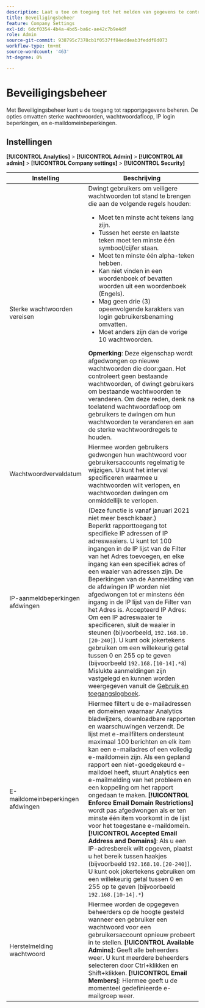 ```yaml
---
description: Laat u toe om toegang tot het melden van gegevens te controleren. De opties omvatten sterke wachtwoorden, wachtwoordafloop, IP login beperkingen, en e-maildomeinbeperkingen.
title: Beveiligingsbeheer
feature: Company Settings
exl-id: 6dcf0354-4b4a-4bd5-ba6c-ae42c7b9e4df
role: Admin
source-git-commit: 938795c7378cb1f0537ff84eddeab3feddf8d073
workflow-type: tm+mt
source-wordcount: '463'
ht-degree: 0%

---
```


# Beveiligingsbeheer

Met Beveiligingsbeheer kunt u de toegang tot rapportgegevens beheren. De opties omvatten sterke wachtwoorden, wachtwoordafloop, IP login beperkingen, en e-maildomeinbeperkingen.

## Instellingen

**[!UICONTROL Analytics]** > **[!UICONTROL Admin]** > **[!UICONTROL All admin]** > **[!UICONTROL Company settings]** > **[!UICONTROL Security]**

| Instelling | Beschrijving |
| --- | --- |
| Sterke wachtwoorden vereisen | Dwingt gebruikers om veiligere wachtwoorden tot stand te brengen die aan de volgende regels houden: <ul><li>Moet ten minste acht tekens lang zijn.</li><li>Tussen het eerste en laatste teken moet ten minste één symbool/cijfer staan.</li><li>Moet ten minste één alpha-teken hebben.</li><li>Kan niet vinden in een woordenboek of bevatten woorden uit een woordenboek (Engels).</li><li>Mag geen drie (3) opeenvolgende karakters van login gebruikersbenaming omvatten.</li><li>Moet anders zijn dan de vorige 10 wachtwoorden.</li></ul>**Opmerking**: Deze eigenschap wordt afgedwongen op nieuwe wachtwoorden die door:gaan. Het controleert geen bestaande wachtwoorden, of dwingt gebruikers om bestaande wachtwoorden te veranderen. Om deze reden, denk na toelatend wachtwoordafloop om gebruikers te dwingen om hun wachtwoorden te veranderen en aan de sterke wachtwoordregels te houden. |
| Wachtwoordvervaldatum | Hiermee worden gebruikers gedwongen hun wachtwoord voor gebruikersaccounts regelmatig te wijzigen. U kunt het interval specificeren waarmee u wachtwoorden wilt verlopen, en wachtwoorden dwingen om onmiddellijk te verlopen. |
| IP-aanmeldbeperkingen afdwingen | (Deze functie is vanaf januari 2021 niet meer beschikbaar.)<br> Beperkt rapporttoegang tot specifieke IP adressen of IP adreswaaiers. U kunt tot 100 ingangen in de IP lijst van de Filter van het Adres toevoegen, en elke ingang kan een specifiek adres of een waaier van adressen zijn. De Beperkingen van de Aanmelding van de afdwingen IP worden niet afgedwongen tot er minstens één ingang in de IP lijst van de Filter van het Adres is. Accepteerd IP Adres: Om een IP adreswaaier te specificeren, sluit de waaier in steunen (bijvoorbeeld, `192.168.10.[20-240]`). U kunt ook jokertekens gebruiken om een willekeurig getal tussen 0 en 255 op te geven (bijvoorbeeld `192.168.[10-14].*8`) Mislukte aanmeldingen zijn vastgelegd en kunnen worden weergegeven vanuit de [Gebruik en toegangslogboek](https://experienceleague.adobe.com/docs/analytics/admin/admin-tools/logs.html#section_6FBAF92D9EA244809C45A78A2F0A7232). |
| E-maildomeinbeperkingen afdwingen | Hiermee filtert u de e-mailadressen en domeinen waarnaar Analytics bladwijzers, downloadbare rapporten en waarschuwingen verzendt. De lijst met e-mailfilters ondersteunt maximaal 100 berichten en elk item kan een e-mailadres of een volledig e-maildomein zijn. Als een gepland rapport een niet-goedgekeurd e-maildoel heeft, stuurt Analytics een e-mailmelding van het probleem en een koppeling om het rapport ongedaan te maken. **[!UICONTROL Enforce Email Domain Restrictions]** wordt pas afgedwongen als er ten minste één item voorkomt in de lijst voor het toegestane e-maildomein. **[!UICONTROL Accepted Email Address and Domains]**: Als u een IP-adresbereik wilt opgeven, plaatst u het bereik tussen haakjes (bijvoorbeeld `192.168.10.[20-240]`). U kunt ook jokertekens gebruiken om een willekeurig getal tussen 0 en 255 op te geven (bijvoorbeeld `192.168.[10-14].*`) |
| Herstelmelding wachtwoord | Hiermee worden de opgegeven beheerders op de hoogte gesteld wanneer een gebruiker een wachtwoord voor een gebruikersaccount opnieuw probeert in te stellen. **[!UICONTROL Available Admins]**: Geeft alle beheerders weer. U kunt meerdere beheerders selecteren door Ctrl+klikken en Shift+klikken. **[!UICONTROL Email Members]**: Hiermee geeft u de momenteel gedefinieerde e-mailgroep weer. |
